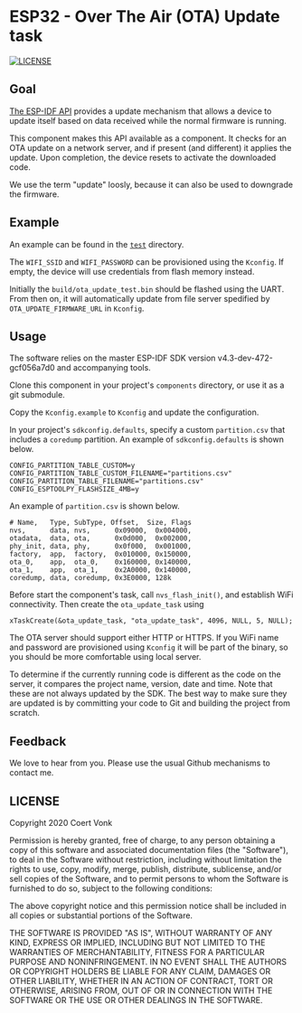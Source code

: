 # ESP32 - Over The Air (OTA) Update task

[![LICENSE](https://img.shields.io/github/license/jvonk/pact)](LICENSE)

## Goal

[The ESP-IDF API](https://docs.espressif.com/projects/esp-idf/en/latest/esp32/api-reference/system/ota.html) provides a update mechanism that allows a device to update itself based on data received while the normal firmware is running.

This component makes this API available as a component.  It checks for an OTA update on a network server, and if present (and different) it applies the update.  Upon completion, the device resets to activate the downloaded code.

We use the term "update" loosly, because it can also be used to downgrade the firmware.

## Example

An example can be found in the [`test`](test) directory.

The `WIFI_SSID` and `WIFI_PASSWORD` can be provisioned using the `Kconfig`.  If empty, the device will use credentials from flash memory instead.

Initially the `build/ota_update_test.bin` should be flashed using the UART.  From then on, it will automatically update from file server spedified by `OTA_UPDATE_FIRMWARE_URL` in `Kconfig`.

## Usage

The software relies on the master ESP-IDF SDK version v4.3-dev-472-gcf056a7d0 and accompanying tools.

Clone this component in your project's `components` directory, or use it as a git submodule.

Copy the `Kconfig.example` to `Kconfig` and update the configuration.

In your project's `sdkconfig.defaults`, specify  a custom `partition.csv` that includes a `coredump` partition.  An example of `sdkconfig.defaults` is shown below.
```
CONFIG_PARTITION_TABLE_CUSTOM=y
CONFIG_PARTITION_TABLE_CUSTOM_FILENAME="partitions.csv"
CONFIG_PARTITION_TABLE_FILENAME="partitions.csv"
CONFIG_ESPTOOLPY_FLASHSIZE_4MB=y
```

An example of `partition.csv` is shown below.

```
# Name,   Type, SubType, Offset,  Size, Flags
nvs,      data, nvs,      0x09000,  0x004000,
otadata,  data, ota,      0x0d000,  0x002000,
phy_init, data, phy,      0x0f000,  0x001000,
factory,  app,  factory,  0x010000, 0x150000,
ota_0,    app,  ota_0,    0x160000, 0x140000,
ota_1,    app,  ota_1,    0x2A0000, 0x140000,
coredump, data, coredump, 0x3E0000, 128k
```

Before start the component's task, call `nvs_flash_init()`, and establish WiFi connectivity.  Then create the `ota_update_task` using
```
xTaskCreate(&ota_update_task, "ota_update_task", 4096, NULL, 5, NULL);
```

The OTA server should support either HTTP or HTTPS.  If you WiFi name and password are provisioned using `Kconfig` it will be part of the binary, so you should be more comfortable using local server.

To determine if the currently running code is different as the code on the server, it compares the project name, version, date and time.  Note that these are not always updated by the SDK.  The best way to make sure they are updated is by committing your code to Git and building the project from scratch.

## Feedback

We love to hear from you. Please use the usual Github mechanisms to contact me.

## LICENSE

Copyright 2020 Coert Vonk

Permission is hereby granted, free of charge, to any person obtaining a copy of this software and associated documentation files (the "Software"), to deal in the Software without restriction, including without limitation the rights to use, copy, modify, merge, publish, distribute, sublicense, and/or sell copies of the Software, and to permit persons to whom the Software is furnished to do so, subject to the following conditions:

The above copyright notice and this permission notice shall be included in all copies or substantial portions of the Software.

THE SOFTWARE IS PROVIDED "AS IS", WITHOUT WARRANTY OF ANY KIND, EXPRESS OR IMPLIED, INCLUDING BUT NOT LIMITED TO THE WARRANTIES OF MERCHANTABILITY, FITNESS FOR A PARTICULAR PURPOSE AND NONINFRINGEMENT. IN NO EVENT SHALL THE AUTHORS OR COPYRIGHT HOLDERS BE LIABLE FOR ANY CLAIM, DAMAGES OR OTHER LIABILITY, WHETHER IN AN ACTION OF CONTRACT, TORT OR OTHERWISE, ARISING FROM, OUT OF OR IN CONNECTION WITH THE SOFTWARE OR THE USE OR OTHER DEALINGS IN THE SOFTWARE.
